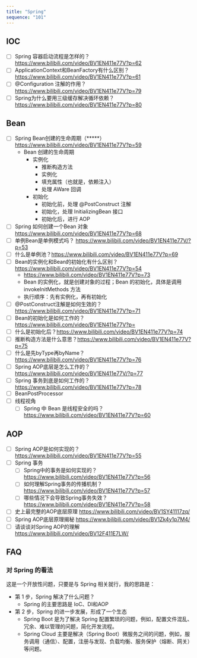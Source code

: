 ```yaml
---
title: "Spring"
sequence: "101"
---
```


## IOC

- [ ] Spring 容器启动流程是怎样的？https://www.bilibili.com/video/BV1EN411e77V?p=62
- [ ] ApplicationContext和BeanFactory有什么区别？https://www.bilibili.com/video/BV1EN411e77V?p=61
- [ ] @Configuration 注解的作用？https://www.bilibili.com/video/BV1EN411e77V?p=79
- [ ] Spring为什么要用三级缓存解决循环依赖？https://www.bilibili.com/video/BV1EN411e77V?p=80

## Bean

- [ ] Spring Bean创建的生命周期（*****） https://www.bilibili.com/video/BV1EN411e77V?p=59
    - Bean 创建的生命周期
        - 实例化
            - 推断构造方法
            - 实例化
            - 填充属性（也就是，依赖注入）
            - 处理 AWare 回调
        - 初始化
            - 初始化前，处理 @PostConstruct 注解
            - 初始化，处理 InitializingBean 接口
            - 初始化后，进行 AOP
- [ ] Spring 如何创建一个Bean 对象 https://www.bilibili.com/video/BV1EN411e77V?p=68
- [ ] 单例Bean是单例模式吗？ https://www.bilibili.com/video/BV1EN411e77V/?p=53
- [ ] 什么是单例池？https://www.bilibili.com/video/BV1EN411e77V?p=69
- [ ] Bean的实例化和Bean的初始化有什么区别？https://www.bilibili.com/video/BV1EN411e77V?p=54
    - https://www.bilibili.com/video/BV1EN411e77V?p=73
    - Bean 的实例化，就是创建对象的过程；Bean 的初始化，具体是调用 invokeInitMethods 方法
    - 执行顺序：先有实例化，再有初始化
- [ ] @PostConstruct注解是如何生效的？https://www.bilibili.com/video/BV1EN411e77V?p=71
- [ ] Bean的初始化是如何工作的？https://www.bilibili.com/video/BV1EN411e77V?p=
- [ ] 什么是初始化后？https://www.bilibili.com/video/BV1EN411e77V?p=74
- [ ] 推断构造方法是什么意思？https://www.bilibili.com/video/BV1EN411e77V?p=75
- [ ] 什么是先byType再byName？https://www.bilibili.com/video/BV1EN411e77V?p=76
- [ ] Spring AOP底层是怎么工作的？https://www.bilibili.com/video/BV1EN411e77V/?p=77
- [ ] Spring 事务到底是如何工作的？https://www.bilibili.com/video/BV1EN411e77V?p=78
- [ ] BeanPostProcessor
- [ ] 线程视角
    - [ ] Spring 中 Bean 是线程安全的吗？https://www.bilibili.com/video/BV1EN411e77V?p=60

## AOP

- [ ] Spring AOP是如何实现的？https://www.bilibili.com/video/BV1EN411e77V?p=55
- [ ] Spring 事务
    - [ ] Spring中的事务是如何实现的？https://www.bilibili.com/video/BV1EN411e77V?p=56
    - [ ] 如何理解Spring事务的传播机制？https://www.bilibili.com/video/BV1EN411e77V?p=57
    - [ ] 哪些情况下会导致Spring事务失效？https://www.bilibili.com/video/BV1EN411e77V?p=58

- [ ] 史上最完整的AOP底层原理 https://www.bilibili.com/video/BV1SY41117zq/
- [ ] Spring AOP底层原理揭秘 https://www.bilibili.com/video/BV1Zk4y1p7M4/
- [ ] 请谈谈对Spring AOP的理解 https://www.bilibili.com/video/BV12F411E7LW/

## FAQ

### 对 Spring 的看法

这是一个开放性问题，只要是与 Spring 相关就行，我的思路是：

- 第 1 步，Spring 解决了什么问题？
    - Spring 的主要思路是 IoC、DI和AOP
- 第 2 步，Spring 的进一步发展，形成了一个生态
    - Spring Boot 是为了解决 Spring 配置繁琐的问题，例如，配置文件混乱、冗余、难以管理的问题，简化开发流程。
    - Spring Cloud 主要是解决（Spring Boot）微服务之间的问题，例如，服务调用（通信）、配置，注册与发现、负载均衡、服务保护（熔断、网关）等问题。
